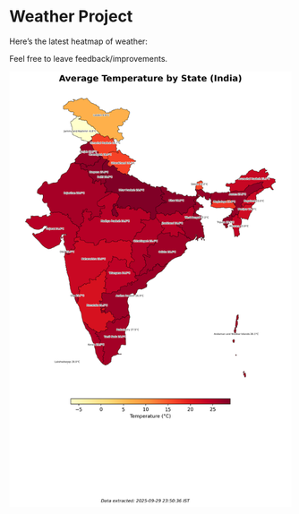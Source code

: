 # Weather Project

Here’s the latest heatmap of weather:

Feel free to leave feedback/improvements.

![India Heatmap](docs/assets/india_heatmap.png?v=DACDF6)
